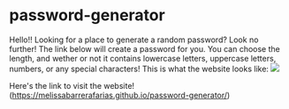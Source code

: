 # password-generator

Hello!! Looking for a place to generate a random password? Look no further! The link below will create a password for you.
You can choose the length, and wether or not it contains lowercase letters, uppercase letters, numbers, or any special characters!
This is what the website looks like:
<img src="./project/password-generator/password-generator/password.png"/>

Here's the link to visit the website! 
(https://melissabarrerafarias.github.io/password-generator/)